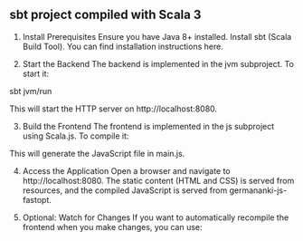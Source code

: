 ## sbt project compiled with Scala 3

1. Install Prerequisites
Ensure you have Java 8+ installed.
Install sbt (Scala Build Tool). You can find installation instructions here.

2. Start the Backend
The backend is implemented in the jvm subproject. To start it:

sbt jvm/run

This will start the HTTP server on http://localhost:8080.

3. Build the Frontend
The frontend is implemented in the js subproject using Scala.js. To compile it:


This will generate the JavaScript file in main.js.

4. Access the Application
Open a browser and navigate to http://localhost:8080.
The static content (HTML and CSS) is served from resources, and the compiled JavaScript is served from germananki-js-fastopt.

5. Optional: Watch for Changes
If you want to automatically recompile the frontend when you make changes, you can use:


